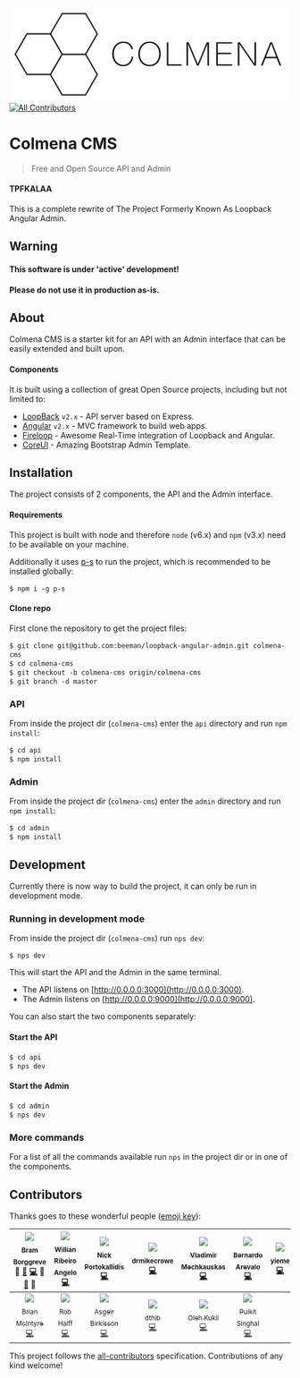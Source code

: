 ![](admin/src/assets/logo.png?raw=true)
[![All Contributors](https://img.shields.io/badge/all_contributors-13-orange.svg?style=flat-square)](#contributors)

# Colmena CMS

> Free and Open Source API and Admin

#### TPFKALAA

This is a complete rewrite of The Project Formerly Known As Loopback Angular Admin.

## Warning

#### This software is under 'active' development!
#### Please do not use it in production as-is.

## About

Colmena CMS is a starter kit for an API with an Admin interface that can be easily extended and built upon.

#### Components

It is built using a collection of great Open Source projects, including but not limited to:

- [LoopBack](https://loopback.io/) `v2.x` - API server based on Express.
- [Angular](https://angular.io/) `v2.x` - MVC framework to build web apps.
- [Fireloop](http://fireloop.io/) - Awesome Real-Time integration of Loopback and Angular.
- [CoreUI](http://coreui.io/) - Amazing Bootstrap Admin Template.

## Installation

The project consists of 2 components, the API and the Admin interface.

#### Requirements

This project is built with node and therefore `node` (v6.x) and `npm` (v3.x) need to be available on your machine.

Additionally it uses [p-s](https://github.com/kentcdodds/p-s) to run the project, which is recommended to be installed 
globally:

    $ npm i -g p-s

#### Clone repo

First clone the repository to get the project files:

    $ git clone git@github.com:beeman/loopback-angular-admin.git colmena-cms
    $ cd colmena-cms
    $ git checkout -b colmena-cms origin/colmena-cms
    $ git branch -d master

### API

From inside the project dir (`colmena-cms`) enter the `api` directory and run `npm install`:

    $ cd api
    $ npm install

### Admin

From inside the project dir (`colmena-cms`) enter the `admin` directory and run `npm install`:

    $ cd admin
    $ npm install

## Development

Currently there is now way to build the project, it can only be run in development mode.

### Running in development mode

From inside the project dir (`colmena-cms`) run `nps dev`:

    $ nps dev

This will start the API and the Admin in the same terminal.

- The API listens on [http://0.0.0.0:3000](http://0.0.0.0:3000).
- The Admin listens on [http://0.0.0.0:9000](http://0.0.0.0:9000).

You can also start the two components separately:

#### Start the API

    $ cd api
    $ nps dev

#### Start the Admin

    $ cd admin
    $ nps dev

### More commands

For a list of all the commands available run `nps` in the project dir or in one of the components.

## Contributors

Thanks goes to these wonderful people ([emoji key](https://github.com/kentcdodds/all-contributors#emoji-key)):

<!-- ALL-CONTRIBUTORS-LIST:START - Do not remove or modify this section -->
| [<img src="https://avatars.githubusercontent.com/u/36491?v=3" width="100px;"/><br /><sub>Bram Borggreve</sub>](http://colmena.io/)<br />💬 [🐛](https://github.com/colmena/colmena-cms/issues?q=author%3Abeeman) [💻](https://github.com/colmena/colmena-cms/commits?author=beeman) 🎨 [📖](https://github.com/colmena/colmena-cms/commits?author=beeman) 🔧 | [<img src="https://avatars.githubusercontent.com/u/1755489?v=3" width="100px;"/><br /><sub>Willian Ribeiro Angelo</sub>](https://github.com/movibe)<br />[💻](https://github.com/colmena/colmena-cms/commits?author=movibe) | [<img src="https://avatars.githubusercontent.com/u/977025?v=3" width="100px;"/><br /><sub>Nick Portokallidis</sub>](http://nporto.com)<br />[💻](https://github.com/colmena/colmena-cms/commits?author=portokallidis) | [<img src="https://avatars.githubusercontent.com/u/90312?v=3" width="100px;"/><br /><sub>drmikecrowe</sub>](https://github.com/drmikecrowe)<br />[💻](https://github.com/colmena/colmena-cms/commits?author=drmikecrowe) | [<img src="https://avatars.githubusercontent.com/u/1899626?v=3" width="100px;"/><br /><sub>Vladimir Mechkauskas</sub>](http://elartix.com/)<br />[💻](https://github.com/colmena/colmena-cms/commits?author=elartix) | [<img src="https://avatars.githubusercontent.com/u/4164460?v=3" width="100px;"/><br /><sub>Bernardo Arevalo</sub>](https://github.com/nardoguy14)<br />[💻](https://github.com/colmena/colmena-cms/commits?author=nardoguy14) | [<img src="https://avatars.githubusercontent.com/u/8195533?v=3" width="100px;"/><br /><sub>yieme</sub>](https://github.com/yieme)<br />[💻](https://github.com/colmena/colmena-cms/commits?author=yieme) |
| :---: | :---: | :---: | :---: | :---: | :---: | :---: |
| [<img src="https://avatars.githubusercontent.com/u/339169?v=3" width="100px;"/><br /><sub>Brian McIntyre</sub>](https://github.com/bmcintyre)<br />[💻](https://github.com/colmena/colmena-cms/commits?author=bmcintyre) | [<img src="https://avatars.githubusercontent.com/u/274358?v=3" width="100px;"/><br /><sub>Rob Halff</sub>](https://github.com/rhalff)<br />[💻](https://github.com/colmena/colmena-cms/commits?author=rhalff) | [<img src="https://avatars.githubusercontent.com/u/3543429?v=3" width="100px;"/><br /><sub>Asgeir Birkisson</sub>](https://github.com/asgeirbirkis)<br />[💻](https://github.com/colmena/colmena-cms/commits?author=asgeirbirkis) | [<img src="https://avatars.githubusercontent.com/u/6855743?v=3" width="100px;"/><br /><sub>dthib</sub>](https://github.com/dthib)<br />[💻](https://github.com/colmena/colmena-cms/commits?author=dthib) | [<img src="https://avatars.githubusercontent.com/u/3319777?v=3" width="100px;"/><br /><sub>Oleh Kukil</sub>](http://brainstorage.me/flashbag)<br />[💻](https://github.com/colmena/colmena-cms/commits?author=flashbag) | [<img src="https://avatars.githubusercontent.com/u/821963?v=3" width="100px;"/><br /><sub>Pulkit Singhal</sub>](http://pulkitsinghal.blogspot.com)<br />[💻](https://github.com/colmena/colmena-cms/commits?author=pulkitsinghal) |
<!-- ALL-CONTRIBUTORS-LIST:END -->

This project follows the [all-contributors](https://github.com/kentcdodds/all-contributors) specification. Contributions of any kind welcome!